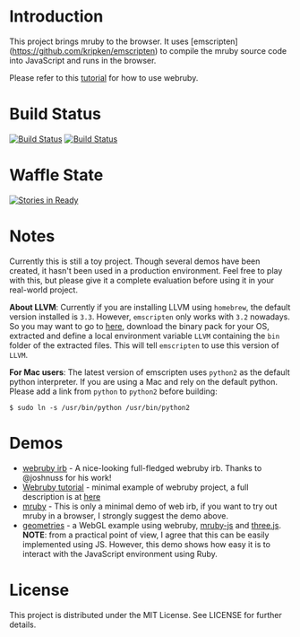 # Introduction

This project brings mruby to the browser. It uses [emscripten]
(https://github.com/kripken/emscripten) to compile the mruby source code into
JavaScript and runs in the browser.

Please refer to this [tutorial](http://qiezi.me/2013/01/09/webruby-1-2-3-tutorial/) for how to use webruby.

# Build Status

[![Build Status](https://travis-ci.org/xxuejie/webruby.png)](https://travis-ci.org/xxuejie/webruby)
[![Build Status](https://drone.io/github.com/xxuejie/webruby/status.png)](https://drone.io/github.com/xxuejie/webruby/latest)

# Waffle State

[![Stories in Ready](http://badge.waffle.io/xxuejie/webruby.png)](http://waffle.io/xxuejie/webruby)

# Notes

Currently this is still a toy project. Though several demos have been created, it hasn't been used in a production environment. Feel free to play with this, but please give it a complete evaluation before using it in your real-world project.

**About LLVM**: Currently if you are installing LLVM using `homebrew`, the default version installed is `3.3`. However, `emscripten` only works with `3.2` nowadays. So you may want to go to [here](http://llvm.org/releases/download.html#3.2), download the binary pack for your OS, extracted and define a local environment variable `LLVM` containing the `bin` folder of the extracted files. This will tell `emscripten` to use this version of `LLVM`.

**For Mac users**: The latest version of emscripten uses `python2` as the default python interpreter. If you are using a Mac and rely on the default python. Please add a link from `python` to `python2` before building:

    $ sudo ln -s /usr/bin/python /usr/bin/python2

# Demos

* [webruby irb](http://joshnuss.github.io/mruby-web-irb/) - A nice-looking full-fledged webruby irb. Thanks to @joshnuss for his work!
* [Webruby tutorial](http://qiezi.me/projects/webruby-tutorial/) - minimal example of webruby project, a full description is at [here](http://qiezi.me/2013/01/09/webruby-1-2-3-tutorial/)
* [mruby](http://qiezi.me/projects/mruby-web-irb/mruby.html) - This is only a minimal demo of web irb, if you want to try out mruby in a browser, I strongly suggest the demo above.
* [geometries](http://qiezi.me/projects/webgl/geometries.html) - a WebGL example using webruby, [mruby-js](https://github.com/xxuejie/mruby-js) and [three.js](https://github.com/mrdoob/three.js/). **NOTE**: from a practical point of view, I agree that this can be easily implemented using JS. However, this demo shows how easy it is to interact with the JavaScript environment using Ruby.

# License

This project is distributed under the MIT License. See LICENSE for further details.

